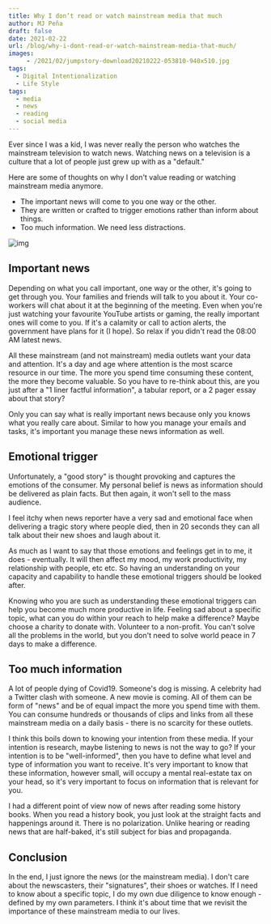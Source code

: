 ```yaml
---
title: Why I don’t read or watch mainstream media that much
author: MJ Peña
draft: false
date: 2021-02-22
url: /blog/why-i-dont-read-or-watch-mainstream-media-that-much/
images: 
     - /2021/02/jumpstory-download20210222-053810-940x510.jpg
tags:
  - Digital Intentionalization
  - Life Style
tags:
  - media
  - news
  - reading
  - social media
---
```


Ever since I was a kid, I was never really the person who watches the mainstream television to watch news. Watching news on a television is a culture that a lot of people just grew up with as a "default."

Here are some of thoughts on why I don't value reading or watching mainstream media anymore.

- The important news will come to you one way or the other.
- They are written or crafted to trigger emotions rather than inform about things.
- Too much information. We need less distractions.<figure class="wp-block-image size-large">

![img](/2021/02/jumpstory-download20210222-053810-1024x678.jpg)

## Important news

Depending on what you call important, one way or the other, it's going to get through you. Your families and friends will talk to you about it. Your co-workers will chat about it at the beginning of the meeting. Even when you're just watching your favourite YouTube artists or gaming, the really important ones will come to you. If it's a calamity or call to action alerts, the government have plans for it (I hope). So relax if you didn't read the 08:00 AM latest news.

All these mainstream (and not mainstream) media outlets want your data and attention. It's a day and age where attention is the most scarce resource in our time. The more you spend time consuming these content, the more they become valuable. So you have to re-think about this, are you just after a "1 liner factful information", a tabular report, or a 2 pager essay about that story?

Only you can say what is really important news because only you knows what you really care about. Similar to how you manage your emails and tasks, it's important you manage these news information as well.

## Emotional trigger

Unfortunately, a "good story" is thought provoking and captures the emotions of the consumer. My personal belief is news as information should be delivered as plain facts. But then again, it won't sell to the mass audience.

I feel itchy when news reporter have a very sad and emotional face when delivering a tragic story where people died, then in 20 seconds they can all talk about their new shoes and laugh about it.

As much as I want to say that those emotions and feelings get in to me, it does - eventually. It will then affect my mood, my work productivity, my relationship with people, etc etc. So having an understanding on your capacity and capability to handle these emotional triggers should be looked after.

Knowing who you are such as understanding these emotional triggers can help you become much more productive in life. Feeling sad about a specific topic, what can you do within your reach to help make a difference? Maybe choose a charity to donate with. Volunteer to a non-profit. You can't solve all the problems in the world, but you don't need to solve world peace in 7 days to make a difference.

## Too much information

A lot of people dying of Covid19. Someone's dog is missing. A celebrity had a Twitter clash with someone. A new movie is coming. All of them can be form of "news" and be of equal impact the more you spend time with them. You can consume hundreds or thousands of clips and links from all these mainstream media on a daily basis - there is no scarcity for these outlets.

I think this boils down to knowing your intention from these media. If your intention is research, maybe listening to news is not the way to go? If your intention is to be "well-informed", then you have to define what level and type of information you want to receive. It's very important to know that these information, however small, will occupy a mental real-estate tax on your head, so it's very important to focus on information that is relevant for you.

I had a different point of view now of news after reading some history books. When you read a history book, you just look at the straight facts and happenings around it. There is no polarization. Unlike hearing or reading news that are half-baked, it's still subject for bias and propaganda.

## Conclusion

In the end, I just ignore the news (or the mainstream media). I don't care about the newscasters, their "signatures", their shoes or watches. If I need to know about a specific topic, I do my own due diligence to know enough - defined by my own parameters. I think it's about time that we revisit the importance of these mainstream media to our lives.

